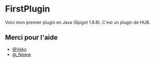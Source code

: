 
# FirstPlugin

Voici mon premier plugin en Java (Spigot 1.8.8).
C'est un plugin de HUB.


## Merci pour l'aide

- [@Veko](https://www.github.com/Kov3y)
- [@_Neww](https://www.github.com/Nxxww)
